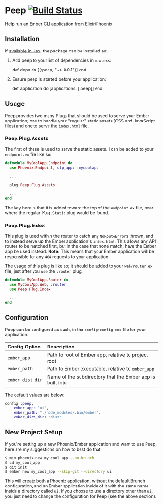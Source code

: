 # Peep [![Build Status](https://travis-ci.org/alexlafroscia/peep.svg?branch=master)](https://travis-ci.org/alexlafroscia/peep)

Help run an Ember CLI application from Elixir/Phoenix

## Installation

If [available in Hex](https://hex.pm/docs/publish), the package can be installed as:

  1. Add peep to your list of dependencies in `mix.exs`:

        def deps do
          [{:peep, "~> 0.0.1"}]
        end

  2. Ensure peep is started before your application:

        def application do
          [applications: [:peep]]
        end

## Usage

Peep provides two many Plugs that should be used to serve your Ember application; one to handle your "regular" static assets (CSS and JavaScript files) and one to serve the `index.html` file.

### Peep.Plug.Assets

The first of these is used to serve the static assets.  I can be added to your `endpoint.ex` file like so:

```ex
defmodule MyCoolApp.Endpoint do
  use Phoenix.Endpoint, otp_app: :mycoolapp

  ...

  plug Peep.Plug.Assets

  ...
end
```

The key here is that it is added toward the top of the `endpoint.ex` file, near where the regular `Plug.Static` plug would be found.

### Peep.Plug.Index

This plug is used within the router to catch any `NoRouteError`s thrown, and to instead serve up the Ember application's `index.html`.  This allows any API routes to be matched first, but in the case that none match, have the Ember app be used instead.  **Note:** This means that your Ember application will be responsible for any `404` requests to your application.

The usage of this plug is like so; it should be added to your `web/router.ex` file, just after you `use` the `:router` plug:

```ex
defmodule MyCoolApp.Router do
  use MyCoolApp.Web, :router
  use Peep.Plug.Index

  ...
end
```

## Configuration

Peep can be configured as such, in the `config/config.exs` file for your application.

| Config Option    | Description                                               |
| :--              | :--                                                       |
| `ember_app`      | Path to root of Ember app, relative to project root       |
| `ember_path`     | Path to Ember executable, relative to `ember_app`         |
| `ember_dist_dir` | Name of the subdirectory that the Ember app is built into |

The default values are below:

```exs
config :peep,
    ember_app: "ui",
    ember_path: "./node_modules/.bin/ember",
    ember_dist_dir: "dist"
```

## New Project Setup

If you're setting up a new Phoenix/Ember application and want to use Peep, here are my suggestions on how to best do that:

```bash
$ mix phoenix.new my_cool_app --no-brunch
$ cd my_cool_app
$ git init
$ ember new my_cool_app --skip-git --directory ui
```

This will create both a Phoenix application, without the default Brunch configuration, and an Ember application inside of it with the same name inside a directory called `ui`.  If you choose to use a directory other than `ui`, you just need to change the configuration for Peep (see the above section).
